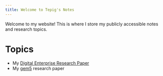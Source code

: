 ```yaml
---
title: Welcome to Tepig's Notes
---
```

Welcome to my website!
This is where I store my publicly accessible notes and research topics.

# Topics
- My [Digital Enterprise Research Paper](https://tep1g.github.io/notes/Digital-Enterprise-Research-Paper/)
- My [gem5](https://tep1g.github.io/notes/gem5/) research paper
